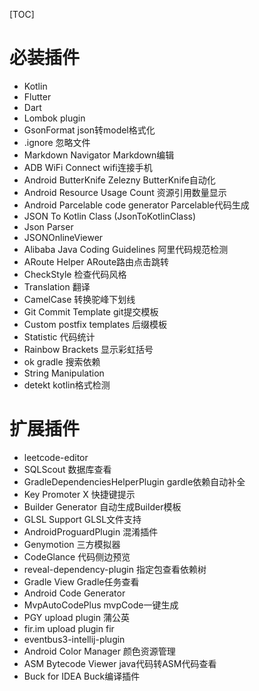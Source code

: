 [TOC]

# 必装插件
- Kotlin
- Flutter
- Dart
- Lombok plugin
- GsonFormat json转model格式化
- .ignore 忽略文件
- Markdown Navigator Markdown编辑
- ADB WiFi Connect wifi连接手机
- Android ButterKnife Zelezny ButterKnife自动化
- Android Resource Usage Count 资源引用数量显示
- Android Parcelable code generator Parcelable代码生成
- JSON To Kotlin Class ​(JsonToKotlinClass)​ 
- Json Parser
- JSONOnlineViewer
- Alibaba Java Coding Guidelines 阿里代码规范检测
- ARoute Helper ARoute路由点击跳转
- CheckStyle 检查代码风格
- Translation 翻译
- CamelCase 转换驼峰下划线
- Git Commit Template git提交模板
- Custom postfix templates 后缀模板
- Statistic 代码统计
- Rainbow Brackets 显示彩虹括号
- ok gradle 搜索依赖
- String Manipulation
- detekt kotlin格式检测


# 扩展插件
- leetcode-editor
- SQLScout 数据库查看
- GradleDependenciesHelperPlugin gardle依赖自动补全
- Key Promoter X 快捷键提示
- Builder Generator 自动生成Builder模板
- GLSL Support GLSL文件支持
- AndroidProguardPlugin 混淆插件
- Genymotion 三方模拟器
- CodeGlance 代码侧边预览
- reveal-dependency-plugin 指定包查看依赖树
- Gradle View Gradle任务查看
- Android Code Generator
- MvpAutoCodePlus mvpCode一键生成
- PGY upload plugin 蒲公英
- fir.im upload plugin fir
- eventbus3-intellij-plugin
- Android Color Manager 颜色资源管理
- ASM Bytecode Viewer java代码转ASM代码查看
- Buck for IDEA Buck编译插件



